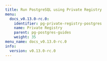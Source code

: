 ```yaml
---
title: Run PostgreSQL using Private Registry
menu:
  docs_v0.13.0-rc.0:
    identifier: pg-private-registry-postgres
    name: Private Registry
    parent: pg-postgres-guides
    weight: 35
menu_name: docs_v0.13.0-rc.0
info:
  version: v0.13.0-rc.0
---
```


